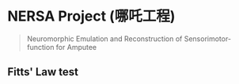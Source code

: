 # NERSA Project (哪吒工程)
> Neuromorphic Emulation and Reconstruction of Sensorimotor-function for Amputee


## Fitts' Law test